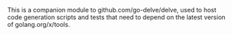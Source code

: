 This is a companion module to github.com/go-delve/delve, used to host code generation scripts and tests that need to depend on the latest version of golang.org/x/tools.

